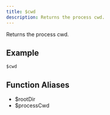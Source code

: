 ```yaml
---
title: $cwd
description: Returns the process cwd.
---
```


Returns the process cwd.
## Example
```
$cwd
```
## Function Aliases
- $rootDir
- $processCwd